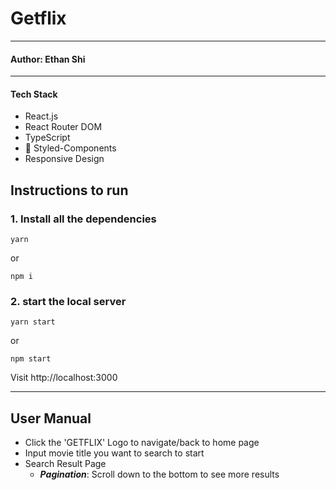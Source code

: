 # Getflix

---

#### Author: Ethan Shi

---

#### Tech Stack

- React.js
- React Router DOM
- TypeScript
- 💅 Styled-Components
- Responsive Design

## Instructions to run

### 1. Install all the dependencies

```code
yarn
```

or

```code
npm i
```

### 2. start the local server

```code
yarn start
```

or

```code
npm start
```

Visit http://localhost:3000

---

## User Manual

- Click the 'GETFLIX' Logo to navigate/back to home page
- Input movie title you want to search to start
- Search Result Page
  - **_Pagination_**: Scroll down to the bottom to see more results
